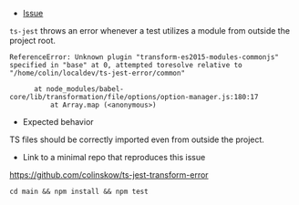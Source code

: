 - [Issue](https://github.com/kulshekhar/ts-jest/issues/376)

`ts-jest` throws an error whenever a test utilizes a module from outside the project root.

```
ReferenceError: Unknown plugin "transform-es2015-modules-commonjs" specified in "base" at 0, attempted toresolve relative to "/home/colin/localdev/ts-jest-error/common"

      at node_modules/babel-core/lib/transformation/file/options/option-manager.js:180:17
          at Array.map (<anonymous>)
```

- Expected behavior

TS files should be correctly imported even from outside the project.

- Link to a minimal repo that reproduces this issue

https://github.com/colinskow/ts-jest-transform-error

`cd main && npm install && npm test`
